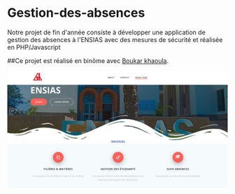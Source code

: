 # Gestion-des-absences
Notre projet de fin d'année consiste à développer une application de gestion des
absences à l'ENSIAS avec des mesures de sécurité et réalisée en PHP/Javascript

##Ce projet est réalisé en binôme avec [Boukar khaoula](https://github.com/khaoula16).
<p align="center">
  <img src="application_screen.png"/>
</p>
